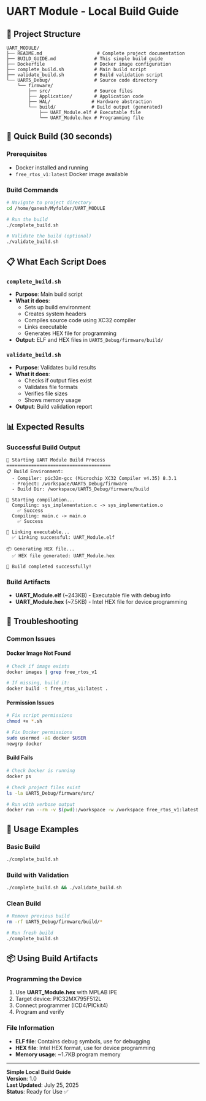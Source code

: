 # UART Module - Local Build Guide

## 📁 Project Structure

```
UART_MODULE/
├── README.md                    # Complete project documentation
├── BUILD_GUIDE.md              # This simple build guide
├── Dockerfile                  # Docker image configuration
├── complete_build.sh           # Main build script
├── validate_build.sh           # Build validation script
└── UART5_Debug/                # Source code directory
    └── firmware/
        ├── src/                # Source files
        ├── Application/        # Application code
        ├── HAL/               # Hardware abstraction
        └── build/             # Build output (generated)
            ├── UART_Module.elf # Executable file
            └── UART_Module.hex # Programming file
```

## 🚀 Quick Build (30 seconds)

### Prerequisites
- Docker installed and running
- `free_rtos_v1:latest` Docker image available

### Build Commands
```bash
# Navigate to project directory
cd /home/ganesh/Myfolder/UART_MODULE

# Run the build
./complete_build.sh

# Validate the build (optional)
./validate_build.sh
```

## 📋 What Each Script Does

### `complete_build.sh`
- **Purpose**: Main build script
- **What it does**:
  - Sets up build environment
  - Creates system headers
  - Compiles source code using XC32 compiler
  - Links executable
  - Generates HEX file for programming
- **Output**: ELF and HEX files in `UART5_Debug/firmware/build/`

### `validate_build.sh`
- **Purpose**: Validates build results
- **What it does**:
  - Checks if output files exist
  - Validates file formats
  - Verifies file sizes
  - Shows memory usage
- **Output**: Build validation report

## 📊 Expected Results

### Successful Build Output
```
🚀 Starting UART Module Build Process
======================================
📋 Build Environment:
  - Compiler: pic32m-gcc (Microchip XC32 Compiler v4.35) 8.3.1
  - Project: /workspace/UART5_Debug/firmware
  - Build Dir: /workspace/UART5_Debug/firmware/build

🔨 Starting compilation...
  Compiling: sys_implementation.c -> sys_implementation.o
    ✅ Success
  Compiling: main.c -> main.o
    ✅ Success

🔗 Linking executable...
  ✅ Linking successful: UART_Module.elf

📦 Generating HEX file...
  ✅ HEX file generated: UART_Module.hex

🎉 Build completed successfully!
```

### Build Artifacts
- **UART_Module.elf** (~243KB) - Executable file with debug info
- **UART_Module.hex** (~7.5KB) - Intel HEX file for device programming

## 🔧 Troubleshooting

### Common Issues

#### Docker Image Not Found
```bash
# Check if image exists
docker images | grep free_rtos_v1

# If missing, build it:
docker build -t free_rtos_v1:latest .
```

#### Permission Issues
```bash
# Fix script permissions
chmod +x *.sh

# Fix Docker permissions
sudo usermod -aG docker $USER
newgrp docker
```

#### Build Fails
```bash
# Check Docker is running
docker ps

# Check project files exist
ls -la UART5_Debug/firmware/src/

# Run with verbose output
docker run --rm -v $(pwd):/workspace -w /workspace free_rtos_v1:latest bash -c "./complete_build.sh"
```

## 🎯 Usage Examples

### Basic Build
```bash
./complete_build.sh
```

### Build with Validation
```bash
./complete_build.sh && ./validate_build.sh
```

### Clean Build
```bash
# Remove previous build
rm -rf UART5_Debug/firmware/build/*

# Run fresh build
./complete_build.sh
```

## 📦 Using Build Artifacts

### Programming the Device
1. Use **UART_Module.hex** with MPLAB IPE
2. Target device: PIC32MX795F512L
3. Connect programmer (ICD4/PICkit4)
4. Program and verify

### File Information
- **ELF file**: Contains debug symbols, use for debugging
- **HEX file**: Intel HEX format, use for device programming
- **Memory usage**: ~1.7KB program memory

---

**Simple Local Build Guide**  
**Version**: 1.0  
**Last Updated**: July 25, 2025  
**Status**: Ready for Use ✅
